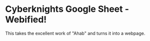 # Cyberknights Google Sheet - Webified!

This takes the excellent work of "Ahab" and turns it into a webpage.
